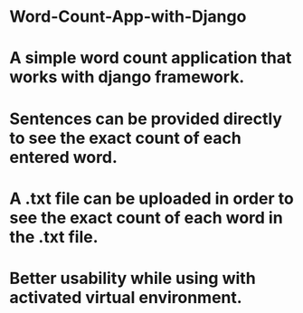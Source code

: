 # Word-Count-App-with-Django
# A simple word count application that works with django framework.
# Sentences can be provided directly to see the exact count of each entered word.
# A .txt file can be uploaded in order to see the exact count of each word in the .txt file.
# Better usability while using with activated virtual environment. 
